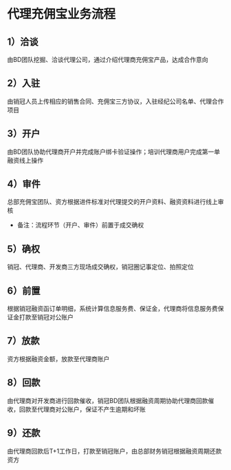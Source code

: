 # 代理充佣宝业务流程

## 1）洽谈

由BD团队挖掘、洽谈代理公司，通过介绍代理商充佣宝产品，达成合作意向

## 2）入驻

由销冠人员上传相应的销售合同、充佣宝三方协议，入驻经纪公司名单、代理合作项目

## 3）开户

由BD团队协助代理商开户并完成账户绑卡验证操作；培训代理商用户完成第一单融资线上操作

## 4）审件

总部充佣宝团队、资方根据进件标准对代理提交的开户资料、融资资料进行线上审核

* 备注：流程环节（开户、审件）前置于成交确权

## 5）确权

销冠、代理商、开发商三方现场成交确权，销冠圈记事定位、拍照定位

## 6）前置

根据销冠融资函订单明细，系统计算信息服务费、保证金，代理商将信息服务费保证金打款至销冠对公账户

## 7）放款

资方根据融资金额，放款至代理商账户

## 8）回款

由代理商对开发商进行回款催收，销冠BD团队根据融资周期协助代理商回款催收，回款至代理商对公账户，保证不产生逾期和坏账

## 9）还款

由代理商回款后T+1工作日，打款至销冠账户，由总部财务销冠根据融资周期还款资方

